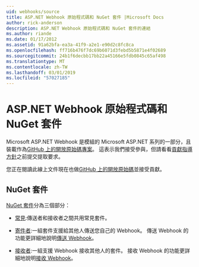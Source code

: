 ```yaml
---
uid: webhooks/source
title: ASP.NET Webhook 原始程式碼和 NuGet 套件 |Microsoft Docs
author: rick-anderson
description: ASP.NET Webhook 原始程式碼和 NuGet 套件的連結
ms.author: riande
ms.date: 01/17/2012
ms.assetid: 91a62bfa-ea3a-41f9-a2e1-e90d2c8fc8ca
ms.openlocfilehash: ff716b476f7dc69b6071d3febd5b5871e4f02689
ms.sourcegitcommit: 24b1f6decbb17bb22a45166e5fdb0845c65af498
ms.translationtype: MT
ms.contentlocale: zh-TW
ms.lasthandoff: 03/01/2019
ms.locfileid: "57027185"
---
```

# <a name="aspnet-webhooks-source-code-and-nuget-packages"></a>ASP.NET Webhook 原始程式碼和 NuGet 套件

Microsoft ASP.NET Webhook 是模組的 Microsoft ASP.NET 系列的一部分，且裝載作為[GitHub 上的開放原始碼專案](https://github.com/aspnet/WebHooks)。 這表示我們接受參與，但請看看[貢獻指導方針](https://github.com/aspnet/Home/blob/master/CONTRIBUTING.md)之前提交提取要求。

您正在閱讀此線上文件現在也做[GitHub 上的開放原始碼](http://docs.asp.net/en/latest/contribute/style-guide.html#style-guide)並接受貢獻。

## <a name="nuget-packages"></a>NuGet 套件

[NuGet 套件](https://nuget.org/packages?q=Microsoft.AspNet.WebHooks)分為三個部分：

* [常見](https://www.nuget.org/packages?q=Microsoft.AspNet.WebHooks.Common):傳送者和接收者之間共用常見套件。

* [寄件者](https://www.nuget.org/packages?q=Microsoft.AspNet.WebHooks.Custom):一組套件支援給其他人傳送您自己的 Webhook。 傳送 Webhook 的功能更詳細地說明[傳送 Webhook](sending/index.md)。

* [接收者](https://www.nuget.org/packages?q=Microsoft.AspNet.WebHooks.Receivers):一組支援 Webhook 接收其他人的套件。 接收 Webhook 的功能更詳細地說明[接收 Webhook](receiving/index.md)。
